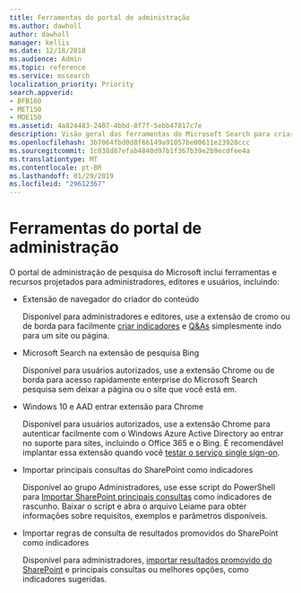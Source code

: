 ```yaml
---
title: Ferramentas do portal de administração
ms.author: dawholl
author: dawholl
manager: kellis
ms.date: 12/18/2018
ms.audience: Admin
ms.topic: reference
ms.service: mssearch
localization_priority: Priority
search.appverid:
- BFB160
- MET150
- MOE150
ms.assetid: 4a824483-2407-4bbd-8f7f-5ebb47817c7e
description: Visão geral das ferramentas do Microsoft Search para criar e importar resultados, entrar automaticamente e pesquise em qualquer lugar
ms.openlocfilehash: 3b7064fbd0d8f66149a91057be00611e23928ccc
ms.sourcegitcommit: 1c038d87efab4840d97b1f367b39e2b9ecdfee4a
ms.translationtype: MT
ms.contentlocale: pt-BR
ms.lasthandoff: 01/29/2019
ms.locfileid: "29612367"
---
```

# <a name="admin-portal-tools"></a>Ferramentas do portal de administração

O portal de administração de pesquisa do Microsoft inclui ferramentas e recursos projetados para administradores, editores e usuários, incluindo:
  
- Extensão de navegador do criador do conteúdo
    
    Disponível para administradores e editores, use a extensão de cromo ou de borda para facilmente [criar indicadores](create-bookmarks.md) e [Q&As](create-qas.md) simplesmente indo para um site ou página. 
    
- Microsoft Search na extensão de pesquisa Bing
    
    Disponível para usuários autorizados, use a extensão Chrome ou de borda para acesso rapidamente enterprise do Microsoft Search pesquisa sem deixar a página ou o site que você está em.
    
- Windows 10 e AAD entrar extensão para Chrome
    
    Disponível para usuários autorizados, use a extensão Chrome para autenticar facilmente com o Windows Azure Active Directory ao entrar no suporte para sites, incluindo o Office 365 e o Bing. É recomendável implantar essa extensão quando você [testar o serviço single sign-on](test-single-sign-on.md).
    
- Importar principais consultas do SharePoint como indicadores
    
    Disponível ao grupo Administradores, use esse script do PowerShell para [Importar SharePoint principais consultas](import-sharepoint-promoted-results-and-top-queries.md) como indicadores de rascunho. Baixar o script e abra o arquivo Leiame para obter informações sobre requisitos, exemplos e parâmetros disponíveis. 
    
- Importar regras de consulta de resultados promovidos do SharePoint como indicadores
    
    Disponível para administradores, [importar resultados promovido do SharePoint](import-sharepoint-promoted-results-and-top-queries.md) e principais consultas ou melhores opções, como indicadores sugeridas. 

  

